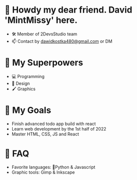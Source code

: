 # 👋 Howdy my dear friend. David 'MintMissy' here.
- 🛠 Member of 2DevsStudio team
- 📫 Contact by dawidkostka480@gmail.com or DM

# 🦸 My Superpowers
- 💻 Programming
- 📐 Design
- 🖌 Graphics

# 🚀 My Goals
- Finish advanced todo app build with react 
- Learn web development by the 1st half of 2022
- Master HTML, CSS, JS and React

# 🧷 FAQ
- Favorite languages: 🐍Python & Javascript
- Graphic tools: Gimp & Inkscape

<!--
**MintMissy/MintMissy** is a ✨ _special_ ✨ repository because its `README.md` (this file) appears on your GitHub profile.

Here are some ideas to get you started:

- 🔭 I’m currently working on ...
- 🌱 I’m currently learning ...
- 👯 I’m looking to collaborate on ...
- 🤔 I’m looking for help with ...
- 💬 Ask me about ...
- 📫 How to reach me: ...
- 😄 Pronouns: ...
- ⚡ Fun fact: ...
-->

